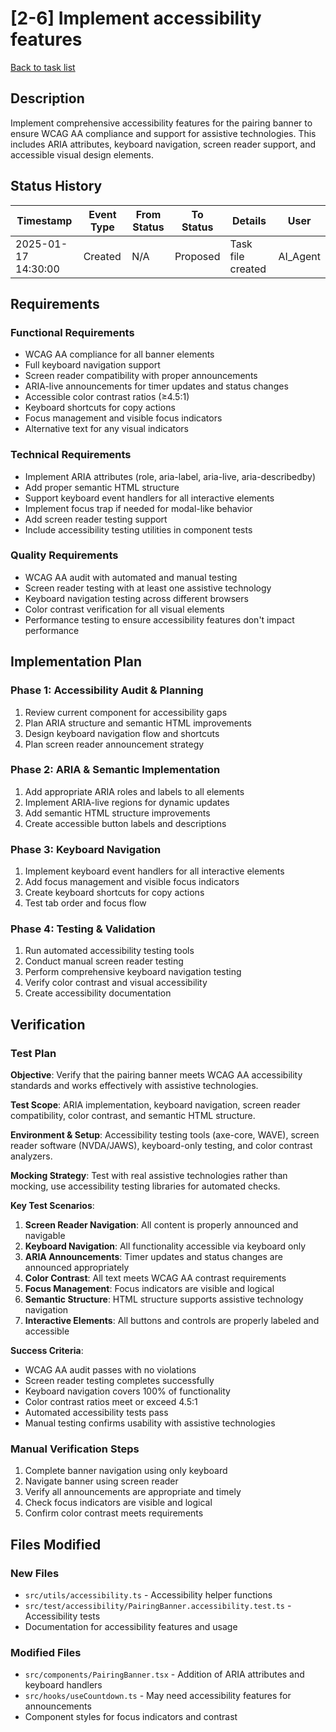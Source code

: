# [2-6] Implement accessibility features

[Back to task list](./tasks.md)

## Description

Implement comprehensive accessibility features for the pairing banner to ensure WCAG AA compliance and support for assistive technologies. This includes ARIA attributes, keyboard navigation, screen reader support, and accessible visual design elements.

## Status History

| Timestamp | Event Type | From Status | To Status | Details | User |
|-----------|------------|-------------|-----------|---------|------|
| 2025-01-17 14:30:00 | Created | N/A | Proposed | Task file created | AI_Agent |

## Requirements

### Functional Requirements
- WCAG AA compliance for all banner elements
- Full keyboard navigation support
- Screen reader compatibility with proper announcements
- ARIA-live announcements for timer updates and status changes
- Accessible color contrast ratios (≥4.5:1)
- Keyboard shortcuts for copy actions
- Focus management and visible focus indicators
- Alternative text for any visual indicators

### Technical Requirements
- Implement ARIA attributes (role, aria-label, aria-live, aria-describedby)
- Add proper semantic HTML structure
- Support keyboard event handlers for all interactive elements
- Implement focus trap if needed for modal-like behavior
- Add screen reader testing support
- Include accessibility testing utilities in component tests

### Quality Requirements
- WCAG AA audit with automated and manual testing
- Screen reader testing with at least one assistive technology
- Keyboard navigation testing across different browsers
- Color contrast verification for all visual elements
- Performance testing to ensure accessibility features don't impact performance

## Implementation Plan

### Phase 1: Accessibility Audit & Planning
1. Review current component for accessibility gaps
2. Plan ARIA structure and semantic HTML improvements
3. Design keyboard navigation flow and shortcuts
4. Plan screen reader announcement strategy

### Phase 2: ARIA & Semantic Implementation
1. Add appropriate ARIA roles and labels to all elements
2. Implement ARIA-live regions for dynamic updates
3. Add semantic HTML structure improvements
4. Create accessible button labels and descriptions

### Phase 3: Keyboard Navigation
1. Implement keyboard event handlers for all interactive elements
2. Add focus management and visible focus indicators
3. Create keyboard shortcuts for copy actions
4. Test tab order and focus flow

### Phase 4: Testing & Validation
1. Run automated accessibility testing tools
2. Conduct manual screen reader testing
3. Perform comprehensive keyboard navigation testing
4. Verify color contrast and visual accessibility
5. Create accessibility documentation

## Verification

### Test Plan
**Objective**: Verify that the pairing banner meets WCAG AA accessibility standards and works effectively with assistive technologies.

**Test Scope**: ARIA implementation, keyboard navigation, screen reader compatibility, color contrast, and semantic HTML structure.

**Environment & Setup**: Accessibility testing tools (axe-core, WAVE), screen reader software (NVDA/JAWS), keyboard-only testing, and color contrast analyzers.

**Mocking Strategy**: Test with real assistive technologies rather than mocking, use accessibility testing libraries for automated checks.

**Key Test Scenarios**:
1. **Screen Reader Navigation**: All content is properly announced and navigable
2. **Keyboard Navigation**: All functionality accessible via keyboard only
3. **ARIA Announcements**: Timer updates and status changes are announced appropriately
4. **Color Contrast**: All text meets WCAG AA contrast requirements
5. **Focus Management**: Focus indicators are visible and logical
6. **Semantic Structure**: HTML structure supports assistive technology navigation
7. **Interactive Elements**: All buttons and controls are properly labeled and accessible

**Success Criteria**: 
- WCAG AA audit passes with no violations
- Screen reader testing completes successfully
- Keyboard navigation covers 100% of functionality
- Color contrast ratios meet or exceed 4.5:1
- Automated accessibility tests pass
- Manual testing confirms usability with assistive technologies

### Manual Verification Steps
1. Complete banner navigation using only keyboard
2. Navigate banner using screen reader
3. Verify all announcements are appropriate and timely
4. Check focus indicators are visible and logical
5. Confirm color contrast meets requirements

## Files Modified

### New Files
- `src/utils/accessibility.ts` - Accessibility helper functions
- `src/test/accessibility/PairingBanner.accessibility.test.ts` - Accessibility tests
- Documentation for accessibility features and usage

### Modified Files
- `src/components/PairingBanner.tsx` - Addition of ARIA attributes and keyboard handlers
- `src/hooks/useCountdown.ts` - May need accessibility features for announcements
- Component styles for focus indicators and contrast 